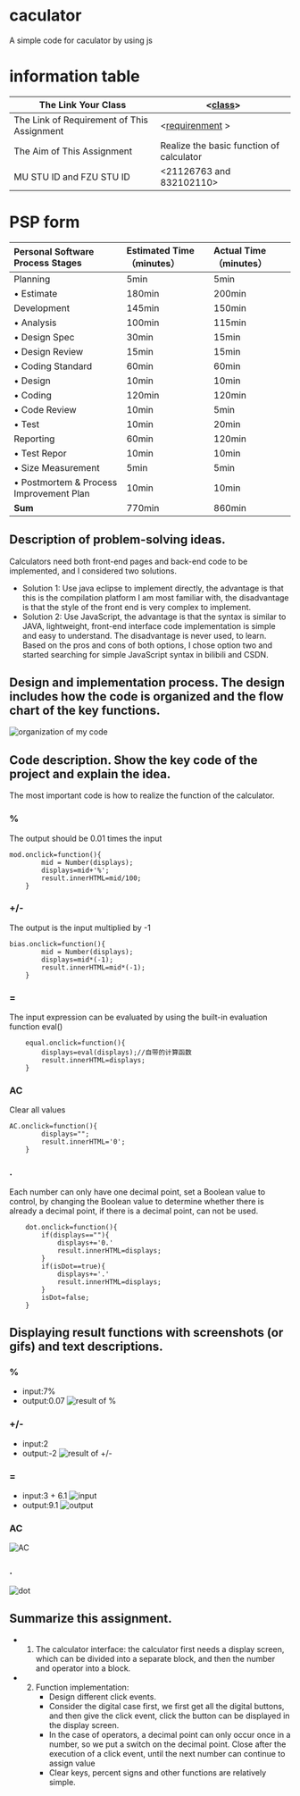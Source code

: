 # caculator
A simple code for caculator by using js
# information table
| The Link Your Class |<[class](https://bbs.csdn.net/forums/ssynkqtd-04)> |
| ----------------- |--------------- |
| The Link of Requirement of This Assignment |<[requirenment](https://bbs.csdn.net/topics/617332156) >|
| The Aim of This Assignment |  Realize the basic function of calculator |
| MU STU ID and FZU STU ID | <21126763 and 832102110> |
 
# PSP form
 | **Personal Software Process Stages**    | Estimated Time（minutes） | Actual Time（minutes） |
 | :-------------------------------------- | :------------------------ | :--------------------- |
 | Planning                                |          5min             |        5min            |
 | • Estimate                              |          180min           |        200min          |
 | Development                             |          145min           |        150min          |
 | • Analysis                              |          100min           |        115min          |
 | • Design Spec                           |           30min           |        15min           |
 | • Design Review                         |           15min           |         15min          |
 | • Coding Standard                       |           60min           |         60min          |
 | • Design                                |           10min           |         10min          |
 | • Coding                                |           120min          |         120min         |
 | • Code Review                           |           10min           |         5min           |
 | • Test                                  |           10min           |         20min          |
 | Reporting                               |            60min          |         120min         |
 | • Test Repor                            |            10min          |         10min          |
 | • Size Measurement                      |            5min           |         5min           |
 | • Postmortem & Process Improvement Plan |            10min          |         10min          |
 | **Sum**                                 |           770min          |         860min         |
## Description of problem-solving ideas. 
Calculators need both front-end pages and back-end code to be implemented, and I considered two solutions. 
- Solution 1: Use java eclipse to implement directly, the advantage is that this is the compilation platform I am most familiar with, the disadvantage is that the style of the front end is very complex to implement. 
- Solution 2: Use JavaScript, the advantage is that the syntax is similar to JAVA, lightweight, front-end interface code implementation is simple and easy to understand. The disadvantage is never used, to learn. Based on the pros and cons of both options, I chose option two and started searching for simple JavaScript syntax in bilibili and CSDN.

## Design and implementation process. The design includes how the code is organized and the flow chart of the key functions.
![organization of my code](https://github.com/mianmian4869/MyPostImage/blob/main/codeOrganize.jpg?raw=true)
## Code description. Show the key code of the project and explain the idea.
The most important code is how to realize the function of the calculator. 
### %
The output should be 0.01 times the input
```
mod.onclick=function(){ 
        mid = Number(displays); 
        displays=mid+'%';
        result.innerHTML=mid/100; 
    }
```
### +/-
The output is the input multiplied by -1
```
bias.onclick=function(){
        mid = Number(displays); 
        displays=mid*(-1);
        result.innerHTML=mid*(-1);
    }
```
### =
The input expression can be evaluated by using the built-in evaluation function eval() 
```
    equal.onclick=function(){
        displays=eval(displays);//自带的计算函数
        result.innerHTML=displays;
    }
```
### AC
Clear all values
```
AC.onclick=function(){
        displays="";
        result.innerHTML='0';
    }
```
### .
Each number can only have one decimal point, set a Boolean value to control, by changing the Boolean value to determine whether there is already a decimal point, if there is a decimal point, can not be used.
```
    dot.onclick=function(){
        if(displays==""){
            displays+='0.'
            result.innerHTML=displays;
        }
        if(isDot==true){
            displays+='.'
            result.innerHTML=displays;
        }
        isDot=false;
    }
```
## Displaying result functions with screenshots (or gifs) and text descriptions.
### %
- input:7%
- output:0.07
![result of %](https://github.com/mianmian4869/MyPostImage/blob/main/%E7%99%BE%E5%88%86%E5%8F%B7.png?raw=true)
### +/-
- input:2
- output:-2
![result of +/-](https://github.com/mianmian4869/MyPostImage/blob/main/%E5%8F%96%E5%8F%8D.png?raw=true)
### =
- input:3 + 6.1
 ![input](https://github.com/mianmian4869/MyPostImage/blob/main/%E5%B0%8F%E6%95%B0%E7%82%B9.png?raw=true)
- output:9.1
![output](https://github.com/mianmian4869/MyPostImage/blob/main/%E7%BB%93%E6%9E%9C.png?raw=true)
### AC
![AC](https://github.com/mianmian4869/MyPostImage/blob/main/%E8%AE%A1%E7%AE%97%E5%99%A8.png?raw=true)
### .
 ![dot](https://github.com/mianmian4869/MyPostImage/blob/main/%E5%B0%8F%E6%95%B0%E7%82%B9.png?raw=true)
## Summarize this assignment.
- 1. The calculator interface: the calculator first needs a display screen, which can be divided into a separate block, and then the number and operator into a block.

- 2. Function implementation:
     - Design different click events.
     - Consider the digital case first, we first get all the digital buttons, and then give the click event, click the button can be displayed in the display screen.
     - In the case of operators, a decimal point can only occur once in a number, so we put a switch on the decimal point. Close after the execution of a click event, until the next number can continue to assign value
     - Clear keys, percent signs and other functions are relatively simple.

